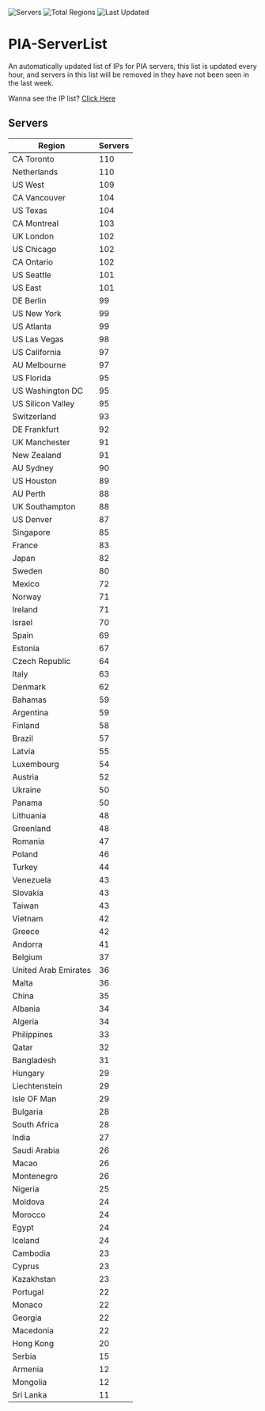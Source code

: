 ![Servers](https://img.shields.io/badge/Servers-5,655-darkgreen)
![Total Regions](https://img.shields.io/badge/Total_Regions-97-darkgreen)
![Last Updated](https://img.shields.io/badge/Last_Updated-April_28_2024_01:01_EDT-darkgreen)

# PIA-ServerList
An automatically updated list of IPs for PIA servers, this list is updated every hour, and servers in this list will be removed in they have not been seen in the last week.

Wanna see the IP list? [Click Here](./context.json)

## Servers
| Region               | Servers |
|----------------------|---------|
| CA Toronto | 110 |
| Netherlands | 110 |
| US West | 109 |
| CA Vancouver | 104 |
| US Texas | 104 |
| CA Montreal | 103 |
| UK London | 102 |
| US Chicago | 102 |
| CA Ontario | 102 |
| US Seattle | 101 |
| US East | 101 |
| DE Berlin | 99 |
| US New York | 99 |
| US Atlanta | 99 |
| US Las Vegas | 98 |
| US California | 97 |
| AU Melbourne | 97 |
| US Florida | 95 |
| US Washington DC | 95 |
| US Silicon Valley | 95 |
| Switzerland | 93 |
| DE Frankfurt | 92 |
| UK Manchester | 91 |
| New Zealand | 91 |
| AU Sydney | 90 |
| US Houston | 89 |
| AU Perth | 88 |
| UK Southampton | 88 |
| US Denver | 87 |
| Singapore | 85 |
| France | 83 |
| Japan | 82 |
| Sweden | 80 |
| Mexico | 72 |
| Norway | 71 |
| Ireland | 71 |
| Israel | 70 |
| Spain | 69 |
| Estonia | 67 |
| Czech Republic | 64 |
| Italy | 63 |
| Denmark | 62 |
| Bahamas | 59 |
| Argentina | 59 |
| Finland | 58 |
| Brazil | 57 |
| Latvia | 55 |
| Luxembourg | 54 |
| Austria | 52 |
| Ukraine | 50 |
| Panama | 50 |
| Lithuania | 48 |
| Greenland | 48 |
| Romania | 47 |
| Poland | 46 |
| Turkey | 44 |
| Venezuela | 43 |
| Slovakia | 43 |
| Taiwan | 43 |
| Vietnam | 42 |
| Greece | 42 |
| Andorra | 41 |
| Belgium | 37 |
| United Arab Emirates | 36 |
| Malta | 36 |
| China | 35 |
| Albania | 34 |
| Algeria | 34 |
| Philippines | 33 |
| Qatar | 32 |
| Bangladesh | 31 |
| Hungary | 29 |
| Liechtenstein | 29 |
| Isle OF Man | 29 |
| Bulgaria | 28 |
| South Africa | 28 |
| India | 27 |
| Saudi Arabia | 26 |
| Macao | 26 |
| Montenegro | 26 |
| Nigeria | 25 |
| Moldova | 24 |
| Morocco | 24 |
| Egypt | 24 |
| Iceland | 24 |
| Cambodia | 23 |
| Cyprus | 23 |
| Kazakhstan | 23 |
| Portugal | 22 |
| Monaco | 22 |
| Georgia | 22 |
| Macedonia | 22 |
| Hong Kong | 20 |
| Serbia | 15 |
| Armenia | 12 |
| Mongolia | 12 |
| Sri Lanka | 11 |